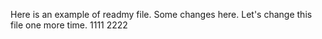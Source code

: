 Here is an example of readmy file.
Some changes here.
Let's change this file one more time.
1111
2222
